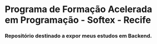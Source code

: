 # Programa de Formação Acelerada em Programação - Softex - Recife
### Repositório destinado a expor meus estudos em Backend.
